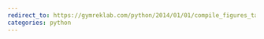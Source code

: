 ```yaml
---
redirect_to: https://gymreklab.com/python/2014/01/01/compile_figures_tables.html
categories: python
---
```

